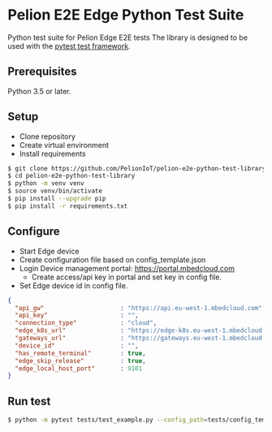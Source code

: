 # Pelion E2E Edge Python Test Suite
Python test suite for Pelion Edge E2E tests
The library is designed to be used with the [pytest test framework](https://docs.pytest.org/en/latest/).

## Prerequisites

Python 3.5 or later.

## Setup
- Clone repository
- Create virtual environment
- Install requirements
```bash
$ git clone https://github.com/PelionIoT/pelion-e2e-python-test-library.git
$ cd pelion-e2e-python-test-library
$ python -m venv venv
$ source venv/bin/activate
$ pip install --upgrade pip
$ pip install -r requirements.txt

```

## Configure
- Start Edge device
- Create configuration file based on config_template.json
- Login Device management portal: https://portal.mbedcloud.com
    - Create access/api key in portal and set key in config file.
- Set Edge device id in config file. 
```json
{
  "api_gw"                     : "https://api.eu-west-1.mbedcloud.com" ,
  "api_key"                    : "",
  "connection_type"            : "cloud",
  "edge_k8s_url"               : "https://edge-k8s.eu-west-1.mbedcloud.com",
  "gateways_url"               : "https://gateways.eu-west-1.mbedcloud.com",
  "device_id"                  : "",
  "has_remote_terminal"        : true,
  "edge_skip_release"          : true,
  "edge_local_host_port"       : 9101
}
```
## Run test
```bash
$ python -m pytest tests/test_example.py --config_path=tests/config_template.json
```

